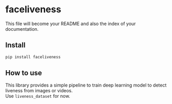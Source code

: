 # faceliveness

<!-- WARNING: THIS FILE WAS AUTOGENERATED! DO NOT EDIT! -->

This file will become your README and also the index of your
documentation.

## Install

``` sh
pip install faceliveness
```

## How to use

This library provides a simple pipeline to train deep learning model to
detect liveness from images or videos.  
Use `liveness_dataset` for now.
